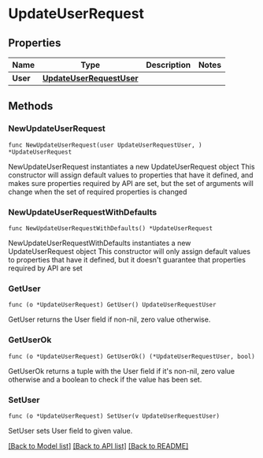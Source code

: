 # UpdateUserRequest

## Properties

Name | Type | Description | Notes
------------ | ------------- | ------------- | -------------
**User** | [**UpdateUserRequestUser**](UpdateUserRequestUser.md) |  | 

## Methods

### NewUpdateUserRequest

`func NewUpdateUserRequest(user UpdateUserRequestUser, ) *UpdateUserRequest`

NewUpdateUserRequest instantiates a new UpdateUserRequest object
This constructor will assign default values to properties that have it defined,
and makes sure properties required by API are set, but the set of arguments
will change when the set of required properties is changed

### NewUpdateUserRequestWithDefaults

`func NewUpdateUserRequestWithDefaults() *UpdateUserRequest`

NewUpdateUserRequestWithDefaults instantiates a new UpdateUserRequest object
This constructor will only assign default values to properties that have it defined,
but it doesn't guarantee that properties required by API are set

### GetUser

`func (o *UpdateUserRequest) GetUser() UpdateUserRequestUser`

GetUser returns the User field if non-nil, zero value otherwise.

### GetUserOk

`func (o *UpdateUserRequest) GetUserOk() (*UpdateUserRequestUser, bool)`

GetUserOk returns a tuple with the User field if it's non-nil, zero value otherwise
and a boolean to check if the value has been set.

### SetUser

`func (o *UpdateUserRequest) SetUser(v UpdateUserRequestUser)`

SetUser sets User field to given value.



[[Back to Model list]](../README.md#documentation-for-models) [[Back to API list]](../README.md#documentation-for-api-endpoints) [[Back to README]](../README.md)


